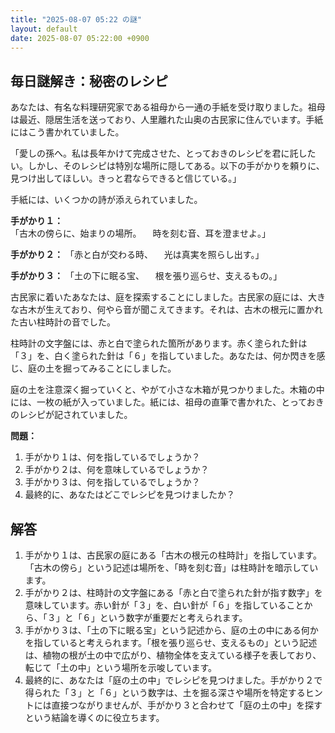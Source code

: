 ```yaml
---
title: "2025-08-07 05:22 の謎"
layout: default
date: 2025-08-07 05:22:00 +0900
---
```

## 毎日謎解き：秘密のレシピ

あなたは、有名な料理研究家である祖母から一通の手紙を受け取りました。祖母は最近、隠居生活を送っており、人里離れた山奥の古民家に住んでいます。手紙にはこう書かれていました。

「愛しの孫へ。私は長年かけて完成させた、とっておきのレシピを君に託したい。しかし、そのレシピは特別な場所に隠してある。以下の手がかりを頼りに、見つけ出してほしい。きっと君ならできると信じている。」

手紙には、いくつかの詩が添えられていました。

**手がかり１：**
「古木の傍らに、始まりの場所。
　時を刻む音、耳を澄ませよ。」

**手がかり２：**
「赤と白が交わる時、
　光は真実を照らし出す。」

**手がかり３：**
「土の下に眠る宝、
　根を張り巡らせ、支えるもの。」

古民家に着いたあなたは、庭を探索することにしました。古民家の庭には、大きな古木が生えており、何やら音が聞こえてきます。それは、古木の根元に置かれた古い柱時計の音でした。

柱時計の文字盤には、赤と白で塗られた箇所があります。赤く塗られた針は「３」を、白く塗られた針は「６」を指していました。あなたは、何か閃きを感じ、庭の土を掘ってみることにしました。

庭の土を注意深く掘っていくと、やがて小さな木箱が見つかりました。木箱の中には、一枚の紙が入っていました。紙には、祖母の直筆で書かれた、とっておきのレシピが記されていました。

**問題：**

1.  手がかり１は、何を指しているでしょうか？
2.  手がかり２は、何を意味しているでしょうか？
3.  手がかり３は、何を指しているでしょうか？
4.  最終的に、あなたはどこでレシピを見つけましたか？

## 解答

1.  手がかり１は、古民家の庭にある「古木の根元の柱時計」を指しています。「古木の傍ら」という記述は場所を、「時を刻む音」は柱時計を暗示しています。
2.  手がかり２は、柱時計の文字盤にある「赤と白で塗られた針が指す数字」を意味しています。赤い針が「３」を、白い針が「６」を指していることから、「３」と「６」という数字が重要だと考えられます。
3.  手がかり３は、「土の下に眠る宝」という記述から、庭の土の中にある何かを指していると考えられます。「根を張り巡らせ、支えるもの」という記述は、植物の根が土の中で広がり、植物全体を支えている様子を表しており、転じて「土の中」という場所を示唆しています。
4.  最終的に、あなたは「庭の土の中」でレシピを見つけました。手がかり２で得られた「３」と「６」という数字は、土を掘る深さや場所を特定するヒントには直接つながりませんが、手がかり３と合わせて「庭の土の中」を探すという結論を導くのに役立ちます。

